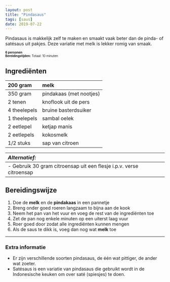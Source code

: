 ```yaml
---
layout: post
title: "Pindasaus"
tags: [saus]
date: 2019-07-22
---
```

Pindasaus is makkelijk zelf te maken en smaakt vaak beter dan de pinda- of satésaus uit pakjes. Deze variatie met melk is lekker romig van smaak.  

<sub><sup>
**6 personen**    
**Bereidingstijden:** Totaal: 10 minuten
</sup></sub>

## Ingrediënten
| 200 gram     | melk                    |
|:------------ |:----------------------- |
| 350 gram     | pindakaas (met nootjes) |
| 2 tenen      | knoflook uit de pers    |
| 4 theelepels | bruine basterdsuiker    |
| 1 theelepels | sambal oelek            |
| 2 eetlepel   | ketjap manis            |
| 2 eetlepels  | kokosmelk               |
| 1/2 stuks    | sap van citroen         |


| ***Alternatief:***                                                  |
|:------------------------------------------------------------------- |
| - Gebruik 30 gram citroensap uit een flesje i.p.v. verse citroensap |


## Bereidingswijze
1. Doe de **melk** en de **pindakaas** in een pannetje
2. Breng onder goed roeren langzaam to bijna aan de kook
3. Neem het pan van het vuur en voeg de rest van de ingrediënten toe
4. Zet de pan nog enkele minuten op een uiterst laag vuur
5. Roer goed door zodat alle ingrediënten kunnen mengen
6. Als de saus te dikk is, voeg dan nog wat **melk** toe

-----------------------------------------------------------------------
### Extra informatie  
- Er zijn verschillende soorten pindasaus, de één wat pittiger, de ander wat zoeter.
- Satésaus is een variatie van pindasaus die gebruikt wordt in de Indonesische keuken om over saté (spiesjes) te doen.
